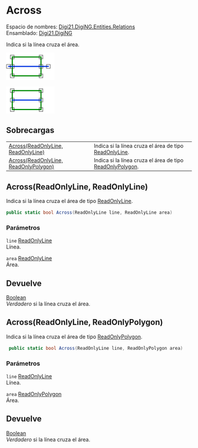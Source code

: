 # Across

Espacio de nombres: [Digi21.DigiNG.Entities.Relations](/digi3d-net/programacion/.net/referencia/digi21.diging/digi21.diging.entities.relations/)\
Ensamblado: [Digi21.DigiNG](/digi3d-net/programacion/.net/referencia/digi21.diging.plugin/digi21.diging/)

Indica si la línea cruza el área.

![Línea que cruza área](../../../../../../../../../.gitbook/assets/lineacruzaarea.png)

![Línea que cruza área](../../../../../../../../../.gitbook/assets/lineacruzaarea2.png)

## Sobrecargas

|                                                                                        |                                                                                                                         |
| -------------------------------------------------------------------------------------- | ----------------------------------------------------------------------------------------------------------------------- |
| [Across(ReadOnlyLine, ReadOnlyLine)](across.md#across-readonlyline-readonlyline)       | Indica si la línea cruza el área de tipo [ReadOnlyLine](/digi3d-net/programacion/.net/referencia/digi21.diging/digi21.diging.entities/clases/readonlyline/).       |
| [Across(ReadOnlyLine, ReadOnlyPolygon)](across.md#across-readonlyline-readonlypolygon) | Indica si la línea cruza el área de tipo [ReadOnlyPolygon](/digi3d-net/programacion/.net/referencia/digi21.diging/digi21.diging.entities/clases/readonlypolygon/). |

## Across(ReadOnlyLine, ReadOnlyLine)

Indica si la línea cruza el área de tipo [ReadOnlyLine](/digi3d-net/programacion/.net/referencia/digi21.diging/digi21.diging.entities/clases/readonlyline/).

```csharp
public static bool Across(ReadOnlyLine line, ReadOnlyLine area)
```

### Parámetros

`line` [ReadOnlyLine](/digi3d-net/programacion/.net/referencia/digi21.diging/digi21.diging.entities/clases/readonlyline/)\
Línea.

`area` [ReadOnlyLine](/digi3d-net/programacion/.net/referencia/digi21.diging/digi21.diging.entities/clases/readonlyline/)\
Área.

## Devuelve

[Boolean](https://docs.microsoft.com/en-us/dotnet/api/system.boolean?view=net-5.0)\
_Verdadero_ si la línea cruza el área.

## Across(ReadOnlyLine, ReadOnlyPolygon)

Indica si la línea cruza el área de tipo [ReadOnlyPolygon](/digi3d-net/programacion/.net/referencia/digi21.diging/digi21.diging.entities/clases/readonlypolygon/).

```csharp
 public static bool Across(ReadOnlyLine line, ReadOnlyPolygon area)
```

### Parámetros

`line` [ReadOnlyLine](/digi3d-net/programacion/.net/referencia/digi21.diging/digi21.diging.entities/clases/readonlyline/)\
Línea.

`area` [ReadOnlyPolygon](/digi3d-net/programacion/.net/referencia/digi21.diging/digi21.diging.entities/clases/readonlypolygon/)\
Área.

## Devuelve

[Boolean](https://docs.microsoft.com/en-us/dotnet/api/system.boolean?view=net-5.0)\
_Verdadero_ si la línea cruza el área.

